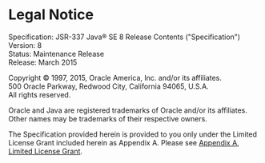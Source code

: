# Legal Notice

 Specification: JSR-337 Java® SE 8 Release Contents \("Specification"\)  
 Version: 8  
 Status: Maintenance Release  
 Release: March 2015

 Copyright © 1997, 2015, Oracle America, Inc. and/or its affiliates.  
 500 Oracle Parkway, Redwood City, California 94065, U.S.A.  
 All rights reserved.

Oracle and Java are registered trademarks of Oracle and/or its affiliates. Other names may be trademarks of their respective owners.

The Specification provided herein is provided to you only under the Limited License Grant included herein as Appendix A. Please see [Appendix A, Limited License Grant](appendix-a.-limited-license-grant.md).

